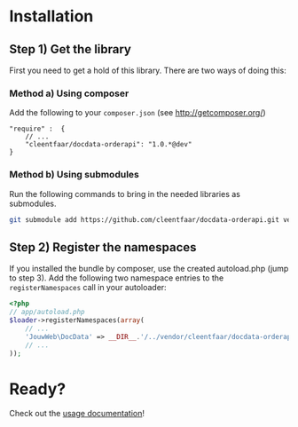 # Installation

## Step 1) Get the library

First you need to get a hold of this library. There are two ways of doing this:


### Method a) Using composer

Add the following to your ``composer.json`` (see http://getcomposer.org/)

    "require" :  {
        // ...
        "cleentfaar/docdata-orderapi": "1.0.*@dev"
    }


### Method b) Using submodules

Run the following commands to bring in the needed libraries as submodules.

```bash
git submodule add https://github.com/cleentfaar/docdata-orderapi.git vendor/bundles/CL/DocData/Component/OrderApi
```

## Step 2) Register the namespaces

If you installed the bundle by composer, use the created autoload.php  (jump to step 3).
Add the following two namespace entries to the `registerNamespaces` call in your autoloader:

``` php
<?php
// app/autoload.php
$loader->registerNamespaces(array(
    // ...
    'JouwWeb\DocData' => __DIR__.'/../vendor/cleentfaar/docdata-orderapi',
    // ...
));
```

# Ready?

Check out the [usage documentation](usage.md)!
